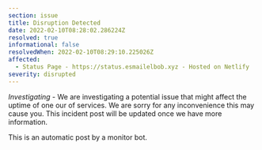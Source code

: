 ```yaml
---
section: issue
title: Disruption Detected
date: 2022-02-10T08:28:02.286224Z
resolved: true
informational: false
resolvedWhen: 2022-02-10T08:29:10.225026Z
affected:
  - Status Page - https://status.esmailelbob.xyz - Hosted on Netlify
severity: disrupted
---
```

*Investigating* - We are investigating a potential issue that might affect the uptime of one our of services. We are sorry for any inconvenience this may cause you. This incident post will be updated once we have more information.

This is an automatic post by a monitor bot.
        